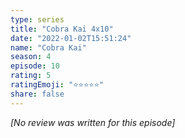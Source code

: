 ```yaml
---
type: series
title: "Cobra Kai 4x10"
date: "2022-01-02T15:51:24"
name: "Cobra Kai"
season: 4
episode: 10
rating: 5
ratingEmoji: "⭐️⭐️⭐️⭐️⭐️"
share: false
---
```


*[No review was written for this episode]*
